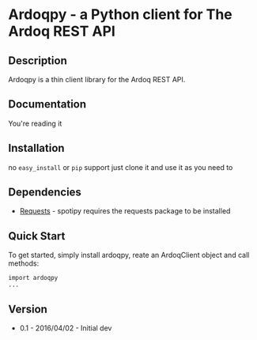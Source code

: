 # Ardoqpy - a Python client for The Ardoq REST API

## Description

Ardoqpy is a thin client library for the Ardoq REST API.

## Documentation

You're reading it


## Installation

no `easy_install` or `pip` support
just clone it and use it as you need to

## Dependencies

- [Requests](https://github.com/kennethreitz/requests) - spotipy requires the requests package to be installed


## Quick Start
To get started, simply install ardoqpy, reate an ArdoqClient object and call methods:

    import ardoqpy
    ...


## Version

- 0.1 - 2016/04/02 - Initial dev
